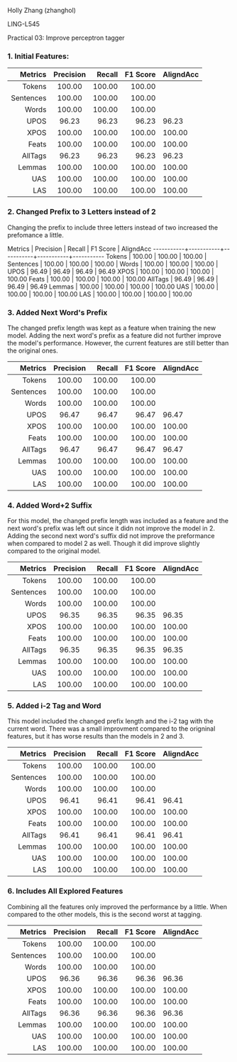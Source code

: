 Holly Zhang (zhanghol)

LING-L545

Practical 03: Improve perceptron tagger


### 1. Initial Features:

Metrics    | Precision |    Recall |  F1 Score | AligndAcc
----------:|:---------:|----------:|----------:|-----------
Tokens     |    100.00 |    100.00 |    100.00 |
Sentences  |    100.00 |    100.00 |    100.00 |
Words      |    100.00 |    100.00 |    100.00 |
UPOS       |     96.23 |     96.23 |     96.23 |     96.23
XPOS       |    100.00 |    100.00 |    100.00 |    100.00
Feats      |    100.00 |    100.00 |    100.00 |    100.00
AllTags    |     96.23 |     96.23 |     96.23 |     96.23
Lemmas     |    100.00 |    100.00 |    100.00 |    100.00
UAS        |    100.00 |    100.00 |    100.00 |    100.00
LAS        |    100.00 |    100.00 |    100.00 |    100.00


### 2. Changed Prefix to 3 Letters instead of 2

Changing the prefix to include three letters instead of two increased the prefomance a little.

Metrics    | Precision |    Recall |  F1 Score | AligndAcc
-----------+-----------+-----------+-----------+-----------
Tokens     |    100.00 |    100.00 |    100.00 |
Sentences  |    100.00 |    100.00 |    100.00 |
Words      |    100.00 |    100.00 |    100.00 |
UPOS       |     96.49 |     96.49 |     96.49 |     96.49
XPOS       |    100.00 |    100.00 |    100.00 |    100.00
Feats      |    100.00 |    100.00 |    100.00 |    100.00
AllTags    |     96.49 |     96.49 |     96.49 |     96.49
Lemmas     |    100.00 |    100.00 |    100.00 |    100.00
UAS        |    100.00 |    100.00 |    100.00 |    100.00
LAS        |    100.00 |    100.00 |    100.00 |    100.00


### 3. Added Next Word's Prefix

The changed prefix length was kept as a feature when training the new model. Adding the next word's prefix as a feature did not further improve the model's performance. However, the current features are still better than the original ones.

Metrics    | Precision |    Recall |  F1 Score | AligndAcc
----------:|:---------:|----------:|----------:|-----------
Tokens     |    100.00 |    100.00 |    100.00 |
Sentences  |    100.00 |    100.00 |    100.00 |
Words      |    100.00 |    100.00 |    100.00 |
UPOS       |     96.47 |     96.47 |     96.47 |     96.47
XPOS       |    100.00 |    100.00 |    100.00 |    100.00
Feats      |    100.00 |    100.00 |    100.00 |    100.00
AllTags    |     96.47 |     96.47 |     96.47 |     96.47
Lemmas     |    100.00 |    100.00 |    100.00 |    100.00
UAS        |    100.00 |    100.00 |    100.00 |    100.00
LAS        |    100.00 |    100.00 |    100.00 |    100.00


### 4. Added Word+2 Suffix

For this model, the changed prefix length was included as a feature and the next word's prefix was left out since it didn not improve the model in 2. Adding the second next word's suffix did not improve the preformance when compared to model 2 as well. Though it did improve slightly compared to the original model.

Metrics    | Precision |    Recall |  F1 Score | AligndAcc
----------:|:---------:|----------:|----------:|-----------
Tokens     |    100.00 |    100.00 |    100.00 |
Sentences  |    100.00 |    100.00 |    100.00 |
Words      |    100.00 |    100.00 |    100.00 |
UPOS       |     96.35 |     96.35 |     96.35 |     96.35
XPOS       |    100.00 |    100.00 |    100.00 |    100.00
Feats      |    100.00 |    100.00 |    100.00 |    100.00
AllTags    |     96.35 |     96.35 |     96.35 |     96.35
Lemmas     |    100.00 |    100.00 |    100.00 |    100.00
UAS        |    100.00 |    100.00 |    100.00 |    100.00
LAS        |    100.00 |    100.00 |    100.00 |    100.00


### 5. Added i-2 Tag and Word

This model included the changed prefix length and the i-2 tag with the current word. There was a small improvment compared to the origninal features, but it has worse results than the models in 2 and 3.

Metrics    | Precision |    Recall |  F1 Score | AligndAcc
----------:|:---------:|----------:|----------:|-----------
Tokens     |    100.00 |    100.00 |    100.00 |
Sentences  |    100.00 |    100.00 |    100.00 |
Words      |    100.00 |    100.00 |    100.00 |
UPOS       |     96.41 |     96.41 |     96.41 |     96.41
XPOS       |    100.00 |    100.00 |    100.00 |    100.00
Feats      |    100.00 |    100.00 |    100.00 |    100.00
AllTags    |     96.41 |     96.41 |     96.41 |     96.41
Lemmas     |    100.00 |    100.00 |    100.00 |    100.00
UAS        |    100.00 |    100.00 |    100.00 |    100.00
LAS        |    100.00 |    100.00 |    100.00 |    100.00


### 6. Includes All Explored Features

Combining all the features only improved the performance by a little. When compared to the other models, this is the second worst at tagging.

Metrics    | Precision |    Recall |  F1 Score | AligndAcc
----------:|:---------:|----------:|----------:|-----------
Tokens     |    100.00 |    100.00 |    100.00 |
Sentences  |    100.00 |    100.00 |    100.00 |
Words      |    100.00 |    100.00 |    100.00 |
UPOS       |     96.36 |     96.36 |     96.36 |     96.36
XPOS       |    100.00 |    100.00 |    100.00 |    100.00
Feats      |    100.00 |    100.00 |    100.00 |    100.00
AllTags    |     96.36 |     96.36 |     96.36 |     96.36
Lemmas     |    100.00 |    100.00 |    100.00 |    100.00
UAS        |    100.00 |    100.00 |    100.00 |    100.00
LAS        |    100.00 |    100.00 |    100.00 |    100.00
